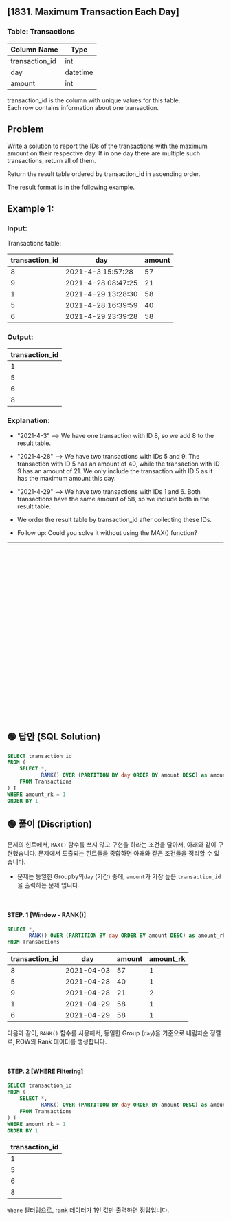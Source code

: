 ## [1831. Maximum Transaction Each Day]


### Table: Transactions


| Column Name    | Type     |
|----------------|----------|
| transaction_id | int      |
| day            | datetime |
| amount         | int      |

transaction_id is the column with unique values for this table.  
Each row contains information about one transaction.  
 
## Problem  

Write a solution to report the IDs of the transactions with the maximum amount on their respective day. If in one day there are multiple such transactions, return all of them.  

Return the result table ordered by transaction_id in ascending order.  

The result format is in the following example.  

 

## Example 1:

### Input: 

Transactions table:

| transaction_id | day                | amount |
|----------------|--------------------|--------|
| 8              | 2021-4-3 15:57:28  | 57     |
| 9              | 2021-4-28 08:47:25 | 21     |
| 1              | 2021-4-29 13:28:30 | 58     |
| 5              | 2021-4-28 16:39:59 | 40     |
| 6              | 2021-4-29 23:39:28 | 58     |

### Output: 

| transaction_id |
|----------------|
| 1              |
| 5              |
| 6              |
| 8              |

### Explanation: 
* "2021-4-3"  --> We have one transaction with ID 8, so we add 8 to the result table.
* "2021-4-28" --> We have two transactions with IDs 5 and 9. The transaction with ID 5 has an amount of 40, while the transaction with ID 9 has an amount of 21. We only include the transaction with ID 5 as it has the maximum amount this day.
* "2021-4-29" --> We have two transactions with IDs 1 and 6. Both transactions have the same amount of 58, so we include both in the result table.
* We order the result table by transaction_id after collecting these IDs.
 

* Follow up: Could you solve it without using the MAX() function?  


---

<br/>
<br/>
<br/>
<br/>
<br/>
<br/>
<br/>
<br/>
<br/>
<br/>
<br/>
<br/>
<br/>
<br/>
<br/>
<br/>
<br/>
<br/>
<br/>
<br/>
<br/>
<br/>
<br/>


## 🟢 답안 (SQL Solution)

```sql
SELECT transaction_id
FROM (
    SELECT *,
           RANK() OVER (PARTITION BY day ORDER BY amount DESC) as amount_rk
    FROM Transactions
) T
WHERE amount_rk = 1
ORDER BY 1
```

## 🟢 풀이 (Discription)

문제의 힌트에서, `MAX()` 함수를 쓰지 않고 구현을 하라는 조건을 달아서, 아래와 같이 구현했습니다. 
문제에서 도출되는 힌트들을 종합하면 아래와 같은 조건들을 정리할 수 있습니다.  

* 문제는 동일한 Groupby의`day` (기간) 중에, `amount`가 가장 높은 `transaction_id`을 출력하는 문제 입니다.


<br/>



#### STEP. 1 [Window - RANK()]

```sql
SELECT *,
       RANK() OVER (PARTITION BY day ORDER BY amount DESC) as amount_rk
FROM Transactions
```

| transaction_id | day        | amount | amount_rk |
| -------------- | ---------- | ------ | --------- |
| 8              | 2021-04-03 | 57     | 1         |
| 5              | 2021-04-28 | 40     | 1         |
| 9              | 2021-04-28 | 21     | 2         |
| 1              | 2021-04-29 | 58     | 1         |
| 6              | 2021-04-29 | 58     | 1         |  

다음과 같이, `RANK()` 함수를 사용해서, 동일한 Group (`day`)을 기준으로 내림차순 정렬로, ROW의 Rank 데이터를 생성합니다.  

<br/>  


#### STEP. 2 [WHERE Filtering]

```sql
SELECT transaction_id
FROM (
    SELECT *,
           RANK() OVER (PARTITION BY day ORDER BY amount DESC) as amount_rk
    FROM Transactions
) T
WHERE amount_rk = 1
ORDER BY 1
```

| transaction_id |
| -------------- |
| 1              |
| 5              |
| 6              |
| 8              |  

`Where` 필터링으로, rank 데이터가 1인 값만 출력하면 정답입니다.
